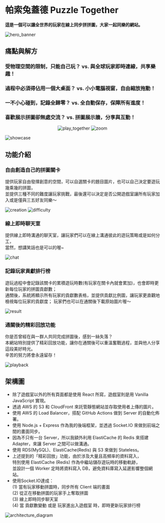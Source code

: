 # 帕索兔蓋德 Puzzle Together
**這是一個可以讓全世界的玩家在線上同步拼拼圖，大家一起同樂的網站。**  

![hero_banner](https://puzzle-together.e055339.com/hero_banner.gif)


## 痛點與解方  
### 受物理空間的限制，只能自己玩？	vs.	與全球玩家即時連線，共享樂趣！  
### 過程中必須得佔用一個大桌面？	vs.	小小電腦視窗，自由縮放拖動！  
### 一不小心碰到，記錄全歸零？	vs.	全自動保存，保障所有進度！  
### 喜歡展示拼圖卻無處交流？	vs.	拼圖展示牆，分享與互動！

<div align="center">
  <img src="https://puzzle-together.e055339.com/play_together.gif" alt="play_together" />
  <img src="https://puzzle-together.e055339.com/zoom.gif" alt="zoom" />
</div>

![showcase](https://puzzle-together.e055339.com/showcase.png)

## 功能介紹
### 自由創造自己的拼圖關卡
提供玩家自由發揮創意的空間，可以自選關卡的題目圖片，也可以自己決定要遊玩幾乘幾的拼圖，  
並提供三種不同的難度讓玩家挑戰，最後還可以決定是否公開遊戲室讓所有玩家加入或是僅與三五好友同樂～  

![creation](https://puzzle-together.e055339.com/creation.png)
![difficulty](https://puzzle-together.e055339.com/difficulty.png)

### 線上即時聊天室
提供線上即時溝通的聊天室，讓玩家們可以在線上溝通彼此的遊玩策略或是如何分工，  
當然，想講笑話也是可以的喔~  

![chat](https://puzzle-together.e055339.com/chat.gif)  

### 記錄玩家貢獻排行榜
遊玩過程中會記錄該關卡的累積遊玩時數(有玩家在關卡內就會累加)，也會即時更新每位玩家的拼圖貢獻數；  
通關後，系統將顯示所有玩家的貢獻數表格，並提供貢獻比例圖，讓玩家更直觀地檢視每位玩家的貢獻度；
玩家們也可以在通關後下載原始圖片喔～  

![result](https://puzzle-together.e055339.com/result.gif)

### 通關後的精彩回放功能
你是否曾經在與一群人共同完成拼圖後，感到一絲失落？  
本網站特別提供了精彩回放功能，讓你在通關後可以重溫奮戰過程，並與他人分享這段美好時光。  
辛苦的努力將會永遠留存！

![playback](https://puzzle-together.e055339.com/playback.gif)

## 架構圖
- 除了遊戲室以外的所有頁面都是使用 React 所寫，遊戲室則是用 Vanilla JavaScript 實現。
- 透過 AWS 的 S3 和 CloudFront 來託管靜態網站並存取使用者上傳的圖片。
- 使用 AWS 的 Load Balancer，搭配 GitHub Actions 做到 Server 的自動化佈署。
- 使用 Node.js + Express 作為我的後端框架，並透過 Socket.IO 來做到前端之間的畫面同步。
- 因為不只有一台 Server，所以我額外利用 ElastiCache 的 Redis 來搭建 Adapter，來讓 Server 之間可以做溝通。
- 使用 RDS(MySQL)、ElastiCache(Redis) 與 S3 來做到 Stateless。
- 上述提到的「精彩回放」功能，由於涉及大量且高頻率的資料寫入，  
  特別使用 ElastiCache (Redis) 作為中繼站儲存遊玩時的移動軌跡，  
  並設計一個 Worker 定時將資料寫入 DB，避免資料庫寫入延遲影響整個網站。
- 使用Socket.IO達成：  
  (1) 當有玩家移動拼圖時，同步所有 Client 端的畫面  
  (2) 從正在移動拼圖的玩家手上奪取拼圖  
  (3) 線上即時同步聊天室  
  (4) 當 貢獻數變動 或是 玩家進出入遊戲室 時，即時更新玩家排行榜

![architecture_diagram](https://puzzle-together.e055339.com/puzzle_together_architecture_diagram.png)
